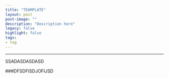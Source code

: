 ```yaml
---
title: "TEAMPLATE"
layout: post
post-image: ""
description: "Description here"
legacy: false
highlight: false
tags:
- tag
---
```


---

SSADASDASDASD 

###DFSDFISDJOFIJSD
#




